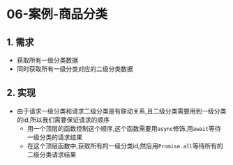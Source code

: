 # 06-案例-商品分类

## 1. 需求

- 获取所有一级分类数据
- 同时获取所有一级分类对应的二级分类数据

## 2. 实现

- 由于请求一级分类和请求二级分类是有联动关系,且二级分类需要用到一级分类的id,所以我们需要保证请求的顺序
  - 用一个顶层的函数控制这个顺序,这个函数需要用`async`修饰,用`await`等待一级分类的请求结果
  - 在这个顶层函数中,获取所有的一级分类id,然后用`Promise.all`等待所有的二级分类请求结果